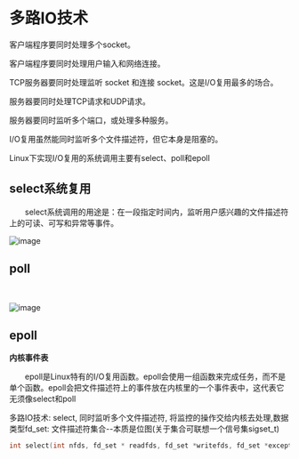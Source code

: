 # 多路IO技术

客户端程序要同时处理多个socket。

客户端程序要同时处理用户输入和网络连接。

TCP服务器要同时处理监听 socket 和连接 socket。这是I/O复用最多的场合。

服务器要同时处理TCP请求和UDP请求。

服务器要同时监听多个端口，或处理多种服务。

I/O复用虽然能同时监听多个文件描述符，但它本身是阻塞的。

Linux下实现I/O复用的系统调用主要有select、poll和epoll

## select系统复用

&emsp;&emsp;select系统调用的用途是：在一段指定时间内，监听用户感兴趣的文件描述符上的可读、可写和异常等事件。

![image](https://user-images.githubusercontent.com/81791654/169495554-25f6778d-13ff-4033-a3a0-f644348a9e43.png)

## poll 

&emsp;&emsp;

![image](https://user-images.githubusercontent.com/81791654/169496459-9efa13d2-9065-4a63-9f1c-81f4fe146782.png)

## epoll 

**内核事件表**

&emsp;&emsp;epoll是Linux特有的I/O复用函数。epoll会使用一组函数来完成任务，而不是单个函数。epoll会把文件描述符上的事件放在内核里的一个事件表中，这代表它无须像select和poll












多路IO技术: select, 同时监听多个文件描述符, 将监控的操作交给内核去处理,数据类型fd_set: 文件描述符集合--本质是位图(关于集合可联想一个信号集sigset_t)

```c
int select(int nfds, fd_set * readfds, fd_set *writefds, fd_set *exceptfds, struct timeval *timeout);
```


